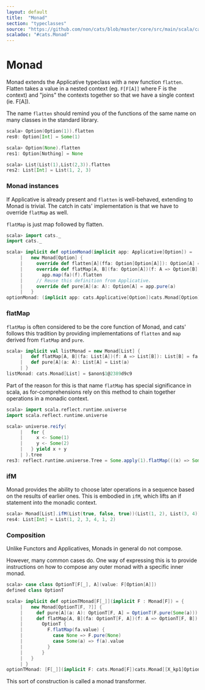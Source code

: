 ```yaml
---
layout: default
title:  "Monad"
section: "typeclasses"
source: "https://github.com/non/cats/blob/master/core/src/main/scala/cats/Monad.scala"
scaladoc: "#cats.Monad"
---
```

# Monad

Monad extends the Applicative typeclass with a new function `flatten`. Flatten
takes a value in a nested context (eg. `F[F[A]]` where F is the context) and
"joins" the contexts together so that we have a single context (ie. F[A]).

The name `flatten` should remind you of the functions of the same name on many
classes in the standard library.

```scala
scala> Option(Option(1)).flatten
res0: Option[Int] = Some(1)

scala> Option(None).flatten
res1: Option[Nothing] = None

scala> List(List(1),List(2,3)).flatten
res2: List[Int] = List(1, 2, 3)
```

### Monad instances

If Applicative is already present and `flatten` is well-behaved, extending to
Monad is trivial. The catch in cats' implementation is that we have to override
`flatMap` as well.

`flatMap` is just map followed by flatten.

```scala
scala> import cats._
import cats._

scala> implicit def optionMonad(implicit app: Applicative[Option]) =
     |   new Monad[Option] {
     |     override def flatten[A](ffa: Option[Option[A]]): Option[A] = ffa.flatten
     |     override def flatMap[A, B](fa: Option[A])(f: A => Option[B]): Option[B] =
     |       app.map(fa)(f).flatten
     |     // Reuse this definition from Applicative.
     |     override def pure[A](a: A): Option[A] = app.pure(a)
     |   }
optionMonad: (implicit app: cats.Applicative[Option])cats.Monad[Option]
```

### flatMap

`flatMap` is often considered to be the core function of Monad, and cats'
follows this tradition by providing implementations of `flatten` and `map`
derived from `flatMap` and `pure`.

```scala
scala> implicit val listMonad = new Monad[List] {
     |   def flatMap[A, B](fa: List[A])(f: A => List[B]): List[B] = fa.flatMap(f)
     |   def pure[A](a: A): List[A] = List(a)
     | }
listMonad: cats.Monad[List] = $anon$1@2389d9c9
```

Part of the reason for this is that name `flatMap` has special significance in
scala, as for-comprehensions rely on this method to chain together operations
in a monadic context.

```scala
scala> import scala.reflect.runtime.universe
import scala.reflect.runtime.universe

scala> universe.reify(
     |   for {
     |     x <- Some(1)
     |     y <- Some(2)
     |   } yield x + y
     | ).tree
res3: reflect.runtime.universe.Tree = Some.apply(1).flatMap(((x) => Some.apply(2).map(((y) => x.$plus(y)))))
```

### ifM

Monad provides the ability to choose later operations in a sequence based on
the results of earlier ones. This is embodied in `ifM`, which lifts an if
statement into the monadic context.

```scala
scala> Monad[List].ifM(List(true, false, true))(List(1, 2), List(3, 4))
res4: List[Int] = List(1, 2, 3, 4, 1, 2)
```

### Composition
Unlike Functors and Applicatives, Monads in general do not compose.

However, many common cases do. One way of expressing this is to provide
instructions on how to compose any outer monad with a specific inner monad.

```scala
scala> case class OptionT[F[_], A](value: F[Option[A]])
defined class OptionT

scala> implicit def optionTMonad[F[_]](implicit F : Monad[F]) = {
     |   new Monad[OptionT[F, ?]] {
     |     def pure[A](a: A): OptionT[F, A] = OptionT(F.pure(Some(a)))
     |     def flatMap[A, B](fa: OptionT[F, A])(f: A => OptionT[F, B]): OptionT[F, B] =
     |       OptionT {
     |         F.flatMap(fa.value) {
     |           case None => F.pure(None)
     |           case Some(a) => f(a).value
     |         }
     |       }
     |   }
     | }
optionTMonad: [F[_]](implicit F: cats.Monad[F])cats.Monad[[X_kp1]OptionT[F,X_kp1]]
```

This sort of construction is called a monad transformer.

